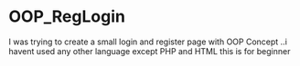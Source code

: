 # OOP_RegLogin

I was trying to create a small login and register page with OOP Concept ..i havent used any other language except PHP and HTML
this is for beginner
